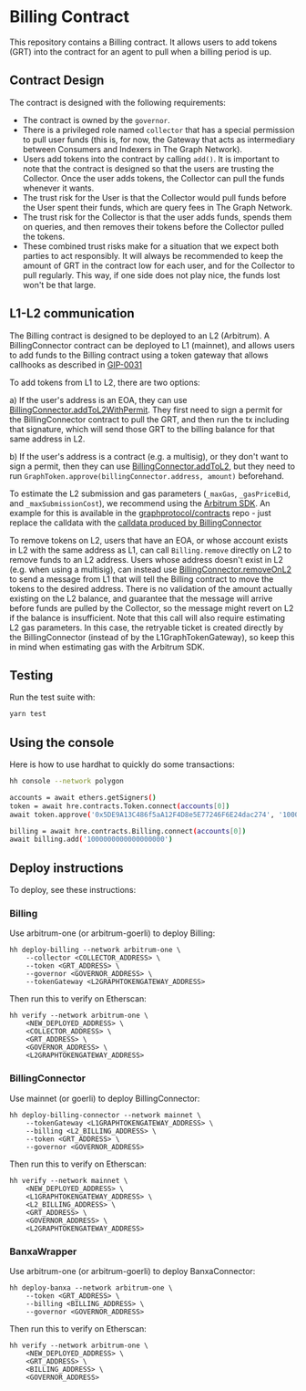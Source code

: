 # Billing Contract

This repository contains a Billing contract. It allows users to add tokens (GRT) into the contract for an agent to pull when a billing period is up.

## Contract Design

The contract is designed with the following requirements:

- The contract is owned by the `governor`.
- There is a privileged role named `collector` that has a special permission to pull user funds (this is, for now, the Gateway that acts as intermediary between Consumers and Indexers in The Graph Network).
- Users add tokens into the contract by calling `add()`. It is important to note that the contract
  is designed so that the users are trusting the Collector. Once the user adds tokens, the Collector can
  pull the funds whenever it wants.
- The trust risk for the User is that the Collector would pull funds before the User spent their funds, which are query fees in The Graph Network.
- The trust risk for the Collector is that the user adds funds, spends them on queries, and then
  removes their tokens before the Collector pulled the tokens.
- These combined trust risks make for a situation that we expect both parties to act responsibly.
  It will always be recommended to keep the amount of GRT in the contract low for each user, and for
  the Collector to pull regularly. This way, if one side does not play nice, the funds lost won't be
  that large.

## L1-L2 communication

The Billing contract is designed to be deployed to an L2 (Arbitrum). A BillingConnector contract can be deployed to L1 (mainnet), and allows users to add funds to the Billing contract using a token gateway that allows callhooks as described in [GIP-0031](https://forum.thegraph.com/t/gip-0031-arbitrum-grt-bridge/3305)

To add tokens from L1 to L2, there are two options:

a) If the user's address is an EOA, they can use [BillingConnector.addToL2WithPermit](./contracts/IBillingConnector.sol#L59-L81). They first need to sign a permit for the BillingConnector contract to pull the GRT, and then run the tx including that signature, which will send those GRT to the billing balance for that same address in L2.

b) If the user's address is a contract (e.g. a multisig), or they don't want to sign a permit, then they can use [BillingConnector.addToL2](./contracts/IBillingConnector.sol#L24-L39), but they need to run `GraphToken.approve(billingConnector.address, amount)` beforehand.

To estimate the L2 submission and gas parameters (`_maxGas`, `_gasPriceBid`, and `_maxSubmissionCost`), we recommend using the [Arbitrum SDK](https://github.com/OffchainLabs/arbitrum-sdk). An example for this is available in the [graphprotocol/contracts](https://github.com/graphprotocol/contracts/blob/pcv/l2-bridge/cli/commands/bridge/to-l2.ts#L63-L94) repo - just replace the calldata with the [calldata produced by BillingConnector](./test/billingConnector.test.ts#L277-L284)

To remove tokens on L2, users that have an EOA, or whose account exists in L2 with the same address as L1, can call `Billing.remove` directly on L2 to remove funds to an L2 address. Users whose address doesn't exist in L2 (e.g. when using a multisig), can instead use [BillingConnector.removeOnL2](./contracts/IBillingConnector.sol#L41-L57) to send a message from L1 that will tell the Billing contract to move the tokens to the desired address. There is no validation of the amount actually existing on the L2 balance, and guarantee that the message will arrive before funds are pulled by the Collector, so the message might revert on L2 if the balance is insufficient. Note that this call will also require estimating L2 gas parameters. In this case, the retryable ticket is created directly by the BillingConnector (instead of by the L1GraphTokenGateway), so keep this in mind when estimating gas with the Arbitrum SDK.

## Testing

Run the test suite with:

```bash
yarn test
```

## Using the console

Here is how to use hardhat to quickly do some transactions:

```bash
hh console --network polygon

accounts = await ethers.getSigners()
token = await hre.contracts.Token.connect(accounts[0])
await token.approve('0x5DE9A13C486f5aA12F4D8e5E77246F6E24dac274', '1000000000000000000000')

billing = await hre.contracts.Billing.connect(accounts[0])
await billing.add('1000000000000000000')
```

## Deploy instructions

To deploy, see these instructions:

### Billing
Use arbitrum-one (or arbitrum-goerli) to deploy Billing:

```
hh deploy-billing --network arbitrum-one \
    --collector <COLLECTOR_ADDRESS> \
    --token <GRT_ADDRESS> \
    --governor <GOVERNOR_ADDRESS> \
    --tokenGateway <L2GRAPHTOKENGATEWAY_ADDRESS>
```

Then run this to verify on Etherscan:

```
hh verify --network arbitrum-one \
    <NEW_DEPLOYED_ADDRESS> \
    <COLLECTOR_ADDRESS> \
    <GRT_ADDRESS> \
    <GOVERNOR_ADDRESS> \
    <L2GRAPHTOKENGATEWAY_ADDRESS>
```

### BillingConnector
Use mainnet (or goerli) to deploy BillingConnector:

```
hh deploy-billing-connector --network mainnet \
    --tokenGateway <L1GRAPHTOKENGATEWAY_ADDRESS> \
    --billing <L2_BILLING_ADDRESS> \
    --token <GRT_ADDRESS> \
    --governor <GOVERNOR_ADDRESS>
```

Then run this to verify on Etherscan:

```
hh verify --network mainnet \
    <NEW_DEPLOYED_ADDRESS> \
    <L1GRAPHTOKENGATEWAY_ADDRESS> \
    <L2_BILLING_ADDRESS> \
    <GRT_ADDRESS> \
    <GOVERNOR_ADDRESS> \
    <L2GRAPHTOKENGATEWAY_ADDRESS>
```

### BanxaWrapper
Use arbitrum-one (or arbitrum-goerli) to deploy BanxaConnector:

```
hh deploy-banxa --network arbitrum-one \
    --token <GRT_ADDRESS> \
    --billing <BILLING_ADDRESS> \
    --governor <GOVERNOR_ADDRESS>
```

Then run this to verify on Etherscan:

```
hh verify --network arbitrum-one \
    <NEW_DEPLOYED_ADDRESS> \
    <GRT_ADDRESS> \
    <BILLING_ADDRESS> \
    <GOVERNOR_ADDRESS>
```
